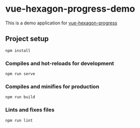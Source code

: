 # vue-hexagon-progress-demo

This is a demo application for [vue-hexagon-progress](https://github.com/rajeshwarpatlolla/vue-hexagon-progress)

## Project setup
```
npm install
```

### Compiles and hot-reloads for development
```
npm run serve
```

### Compiles and minifies for production
```
npm run build
```

### Lints and fixes files
```
npm run lint
```
